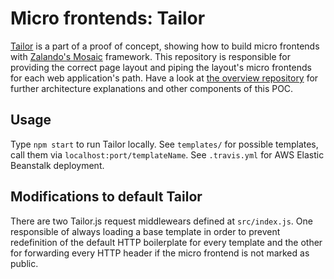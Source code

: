 # Micro frontends: Tailor

[Tailor](https://github.com/zalando/tailor) is a part of a proof of concept, showing how to build micro frontends with [Zalando's Mosaic](https://www.mosaic9.org/) framework. This repository is responsible for providing the correct page layout and piping the layout's micro frontends for each web application's path. Have a look at [the overview repository](https://github.com/vuza/micro-frontends) for further architecture explanations and other components of this POC.

## Usage

Type `npm start` to run Tailor locally. See `templates/` for possible templates, call them via `localhost:port/templateName`. See `.travis.yml` for AWS Elastic Beanstalk deployment.

## Modifications to default Tailor

There are two Tailor.js request middlewears defined at `src/index.js`. One responsible of always loading a base template in order to prevent redefinition of the default HTTP boilerplate for every template and the other for forwarding every HTTP header if the micro frontend is not marked as public.
